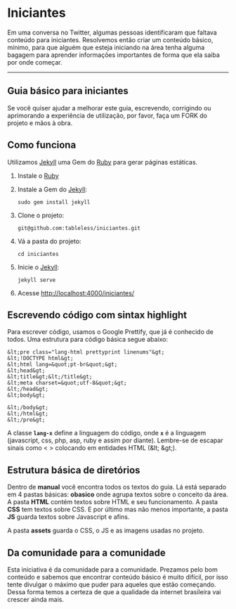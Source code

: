 Iniciantes
==========
Em uma conversa no Twitter, algumas pessoas identificaram que faltava conteúdo para iniciantes. Resolvemos então criar um conteúdo básico, mínimo, para que alguém que esteja iniciando na área tenha alguma bagagem para aprender informações importantes de forma que ela saiba por onde começar.

----------

Guia básico para iniciantes
----------
Se você quiser ajudar a melhorar este guia, escrevendo, corrigindo ou aprimorando a experiência de utilização, por favor, faça um FORK do projeto e mãos à obra.

Como funciona
----------
Utilizamos [Jekyll](http://jekyllrb.com) uma Gem do [Ruby](http://www.ruby-lang.org/) para gerar páginas estáticas.

1. Instale o [Ruby](http://www.ruby-lang.org/pt/downloads/) 

2. Instale a Gem do [Jekyll](http://jekyllrb.com/):

    ```
    sudo gem install jekyll
    ```
3. Clone o projeto:
    ```
	git@github.com:tableless/iniciantes.git
    ```
4. Vá a pasta do projeto:
    ```
    cd iniciantes
    ```
5. Inicie o [Jekyll](http://jekyllrb.com/):
	```
    jekyll serve
    ```
5. Acesse [http://localhost:4000/iniciantes/](http://localhost:4000/iniciantes/)

Escrevendo código com sintax highlight
----------
Para escrever código, usamos o Google Prettify, que já é conhecido de todos. Uma estrutura para código básica segue abaixo:

	&lt;pre class="lang-html prettyprint linenums"&gt;
    &lt;!DOCTYPE html&gt;
	&lt;html lang=&quot;pt-br&quot;&gt;
	&lt;head&gt;
	&lt;title&gt;&lt;/title&gt;
	&lt;meta charset=&quot;utf-8&quot;&gt;
	&lt;/head&gt;
	&lt;body&gt;

	&lt;/body&gt;
	&lt;/html&gt;
	&lt;/pre&gt;

A classe **`lang-x`** define a linguagem do código, onde **`x`** é a linguagem (javascript, css, php, asp, ruby e assim por diante). Lembre-se de escapar sinais como &lt; &gt; colocando em entidades HTML (&amp;lt; &amp;gt;).

Estrutura básica de diretórios
----------
Dentro de **manual** você encontra todos os textos do guia. Lá está separado em 4 pastas básicas: **obasico** onde agrupa textos sobre o conceito da área. A pasta **HTML** contém textos sobre HTML e seu funcionamento. A pasta **CSS** tem textos sobre CSS. E por último mas não menos importante, a pasta **JS** guarda textos sobre Javascript e afins.

A pasta **assets** guarda o CSS, o JS e as imagens usadas no projeto.

Da comunidade para a comunidade
----------
Esta iniciativa é da comunidade para a comunidade. Prezamos pelo bom conteúdo e sabemos que encontrar conteúdo básico é muito difícil, por isso tente divulgar o máximo que puder para aqueles que estão começando. Dessa forma temos a certeza de que a qualidade da internet brasileira vai crescer ainda mais.
